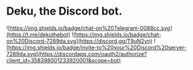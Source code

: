 # Deku, the Discord bot.
![https://img.shields.io/badge/chat-on%20Telegram-0088cc.svg](https://t.me/dekuthebot) ![https://img.shields.io/badge/chat-on%20Discord-7289da.svg](https://discord.gg/T9uN2yn) ![https://img.shields.io/badge/invite-to%20your%20Discord%20server-7289da.svg](https://discordapp.com/oauth2/authorize?client_id=358398001233920001&scope=bot)
